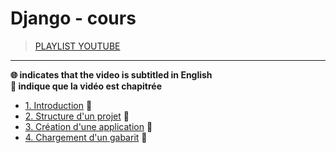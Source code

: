 # Django - cours

> [PLAYLIST YOUTUBE](https://www.youtube.com/playlist?list=PLrSOXFDHBtfED_VFTa6labxAOPh29RYiO)

---

**🌐 indicates that the video is subtitled in English**<br>
**🔢 indique que la vidéo est chapitrée**

+ [1. Introduction](https://www.youtube.com/watch?v=iBGhDHtysAA) 🔢
+ [2. Structure d'un projet](https://www.youtube.com/watch?v=rMHSCeA8Bfw) 🔢
+ [3. Création d'une application](https://www.youtube.com/watch?v=t1B3NocLLWY) 🔢
+ [4. Chargement d'un gabarit](https://www.youtube.com/watch?v=82M_yuQ3CAY) 🔢
